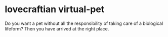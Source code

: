 # lovecraftian virtual-pet

Do you want a pet without all the responsibility of taking care of a biological lifeform? Then you have arrived at the right place.